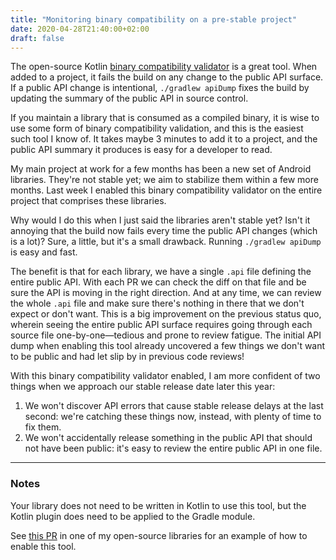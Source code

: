 ```yaml
---
title: "Monitoring binary compatibility on a pre-stable project"
date: 2020-04-28T21:40:00+02:00
draft: false
---
```


The open-source Kotlin [binary compatibility
validator](https://github.com/Kotlin/binary-compatibility-validator) is a great
tool. When added to a project, it fails the build on any change to the public
API surface. If a public API change is intentional, `./gradlew apiDump` fixes
the build by updating the summary of the public API in source control.

If you maintain a library that is consumed as a compiled binary, it is wise to
use some form of binary compatibility validation, and this is the easiest such
tool I know of. It takes maybe 3 minutes to add it to a project, and the public
API summary it produces is easy for a developer to read.

My main project at work for a few months has been a new set of Android
libraries. They're not stable yet; we aim to stabilize them within a few more
months. Last week I enabled this binary compatibility validator on the entire
project that comprises these libraries.

Why would I do this when I just said the libraries aren't stable yet? Isn't it
annoying that the build now fails every time the public API changes (which is a
lot)? Sure, a little, but it's a small drawback. Running  `./gradlew apiDump` is
easy and fast.

The benefit is that for each library, we have a single `.api` file defining the
entire public API. With each PR we can check the diff on that file and be sure
the API is moving in the right direction. And at any time, we can review the
whole `.api` file and make sure there's nothing in there that we don't expect or
don't want. This is a big improvement on the previous status quo, wherein seeing
the entire public API surface requires going through each source file
one-by-one—tedious and prone to review fatigue. The initial API dump when
enabling this tool already uncovered a few things we don't want to be public and
had let slip by in previous code reviews!

With this binary compatibility validator enabled, I am more confident of two
things when we approach our stable release date later this year:

1. We won't discover API errors that cause stable release delays at the last
   second: we're catching these things now, instead, with plenty of time to fix
   them.
2. We won't accidentally release something in the public API that should not
   have been public: it's easy to review the entire public API in one file.

---

### Notes

Your library does not need to be written in Kotlin to use this tool, but the
Kotlin plugin does need to be applied to the Gradle module.

See [this PR](https://github.com/drewhamilton/InlineDimens/pull/21/files?file-filters%5B%5D=.api&file-filters%5B%5D=.gradle)
in one of my open-source libraries for an example of how to enable this tool.
